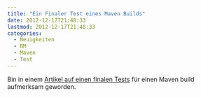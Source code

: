 ```yaml
---
title: "Ein Finaler Test eines Maven Builds"
date: 2012-12-17T21:48:33
lastmod: 2012-12-17T21:48:33
categories:
  - Neuigkeiten
  - BM
  - Maven
  - Test
---
```

Bin in einem <a href="http://developer-blog.cloudbees.com/2012/12/maven-and-hack.html"  title="Maven Install Hack">Artikel auf einen finalen Tests</a> für einen Maven build aufmerksam geworden.
